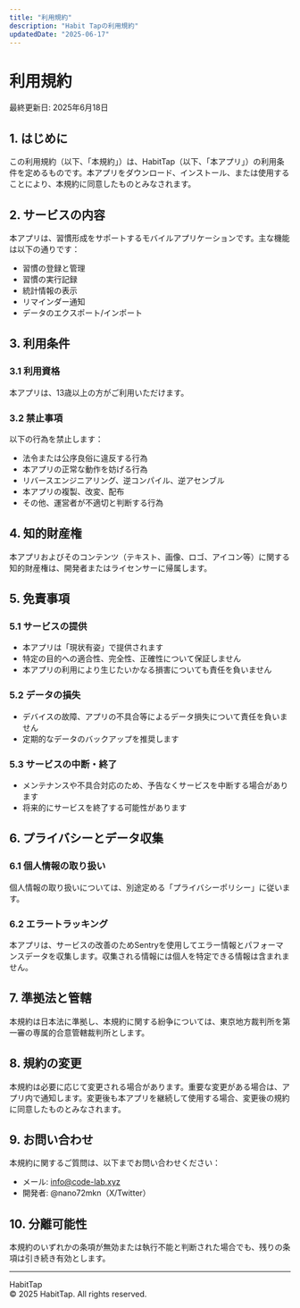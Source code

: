 ```yaml
---
title: "利用規約"
description: "Habit Tapの利用規約"
updatedDate: "2025-06-17"
---
```


# 利用規約

最終更新日: 2025年6月18日

## 1. はじめに

この利用規約（以下、「本規約」）は、HabitTap（以下、「本アプリ」）の利用条件を定めるものです。本アプリをダウンロード、インストール、または使用することにより、本規約に同意したものとみなされます。

## 2. サービスの内容

本アプリは、習慣形成をサポートするモバイルアプリケーションです。主な機能は以下の通りです：

- 習慣の登録と管理
- 習慣の実行記録
- 統計情報の表示
- リマインダー通知
- データのエクスポート/インポート

## 3. 利用条件

### 3.1 利用資格

本アプリは、13歳以上の方がご利用いただけます。

### 3.2 禁止事項

以下の行為を禁止します：

- 法令または公序良俗に違反する行為
- 本アプリの正常な動作を妨げる行為
- リバースエンジニアリング、逆コンパイル、逆アセンブル
- 本アプリの複製、改変、配布
- その他、運営者が不適切と判断する行為

## 4. 知的財産権

本アプリおよびそのコンテンツ（テキスト、画像、ロゴ、アイコン等）に関する知的財産権は、開発者またはライセンサーに帰属します。

## 5. 免責事項

### 5.1 サービスの提供

- 本アプリは「現状有姿」で提供されます
- 特定の目的への適合性、完全性、正確性について保証しません
- 本アプリの利用により生じたいかなる損害についても責任を負いません

### 5.2 データの損失

- デバイスの故障、アプリの不具合等によるデータ損失について責任を負いません
- 定期的なデータのバックアップを推奨します

### 5.3 サービスの中断・終了

- メンテナンスや不具合対応のため、予告なくサービスを中断する場合があります
- 将来的にサービスを終了する可能性があります

## 6. プライバシーとデータ収集

### 6.1 個人情報の取り扱い

個人情報の取り扱いについては、別途定める「プライバシーポリシー」に従います。

### 6.2 エラートラッキング

本アプリは、サービスの改善のためSentryを使用してエラー情報とパフォーマンスデータを収集します。収集される情報には個人を特定できる情報は含まれません。

## 7. 準拠法と管轄

本規約は日本法に準拠し、本規約に関する紛争については、東京地方裁判所を第一審の専属的合意管轄裁判所とします。

## 8. 規約の変更

本規約は必要に応じて変更される場合があります。重要な変更がある場合は、アプリ内で通知します。変更後も本アプリを継続して使用する場合、変更後の規約に同意したものとみなされます。

## 9. お問い合わせ

本規約に関するご質問は、以下までお問い合わせください：

- メール: info@code-lab.xyz
- 開発者: @nano72mkn（X/Twitter）

## 10. 分離可能性

本規約のいずれかの条項が無効または執行不能と判断された場合でも、残りの条項は引き続き有効とします。

---

HabitTap  
© 2025 HabitTap. All rights reserved.
